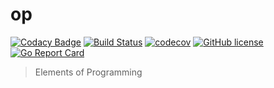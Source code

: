 # op

[![Codacy Badge](https://api.codacy.com/project/badge/Grade/0746f17f241f4d309d25c390c904aa34)](https://www.codacy.com/app/zwfang/op?utm_source=github.com&amp;utm_medium=referral&amp;utm_content=zwfang/op&amp;utm_campaign=Badge_Grade)
[![Build Status](https://travis-ci.com/zwfang/op.svg?branch=master)](https://travis-ci.com/zwfang/op)
[![codecov](https://codecov.io/gh/zwfang/op/branch/master/graph/badge.svg)](https://codecov.io/gh/zwfang/op)
[![GitHub license](https://img.shields.io/github/license/zwfang/op.svg)](https://github.com/zwfang/op/blob/master/LICENSE)
[![Go Report Card](https://goreportcard.com/badge/github.com/zwfang/op)](https://goreportcard.com/report/github.com/zwfang/op)

> Elements of Programming
